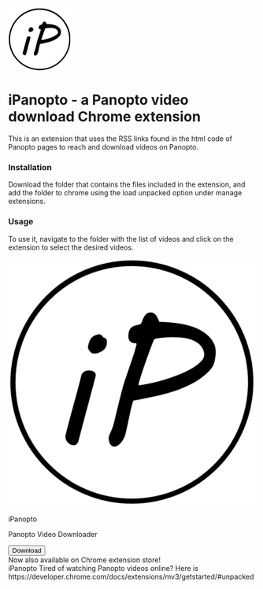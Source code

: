 <link href="markdown.css" rel="stylesheet" type="text/css" media="all"></link>

![This is an image](/iPanopto_128.png)
# iPanopto - a Panopto video download Chrome extension

This is an extension that uses the RSS links found in the html code of Panopto pages to reach and download videos on Panopto.

### Installation
Download the folder that contains the files included in the extension, and add the folder to chrome using the load unpacked option under manage extensions.

### Usage
To use it, navigate to the folder with the list of videos and click on the extension to select the desired videos. 


<div id="wrapper"> 
<div id="name">
    <img src="iPanopto.png" id="logo">
    <div id="titleTextDiv">
        <p id="titleText1">iPanopto</p>
        <p id="titleText2">Panopto Video Downloader</p>
    </div>
</div>

<div id="button">
    <button class="download-pushable" role="button">
        <span class="download-shadow"></span>
        <span class="download-edge"></span>
        <span class="download-front text">Download</span>
    </button>
</div>

<div id="notification">
    <span>Now also available on Chrome extension store!</span>
</div>

<div id="description">
    <span>iPanopto</span>
    <span>Tired of watching Panopto videos online? Here is </span>      
    <span>https://developer.chrome.com/docs/extensions/mv3/getstarted/#unpacked</span>
</div>
</div>